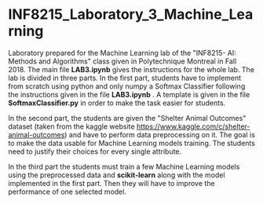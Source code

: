 # INF8215_Laboratory_3_Machine_Learning
Laboratory prepared for the Machine Learning lab of the "INF8215- AI: Methods and Algorithms" class given in Polytechnique Montreal in Fall 2018.
The main file **LAB3.ipynb** gives the instructions for the whole lab.
The lab is divided in three parts.
In the first part, students have to implement from scratch using python and only numpy a Softmax Classifier following the instructions given in the file **LAB3.ipynb** . A template is given in the file **SoftmaxClassifier.py** in order to make the task easier for students.

In the second part, the students are given the "Shelter Animal Outcomes" dataset (taken from the kaggle website https://www.kaggle.com/c/shelter-animal-outcomes) and have to perform data preprocessing on it.
The goal is to make the data usable for Machine Learning models training. The students need to justify their choices for every single attribute.

In the third part the students must train a few  Machine Learning models using the preprocessed data and **scikit-learn** along with the model implemented in the first part. Then they will have to improve the performance of one selected model.

